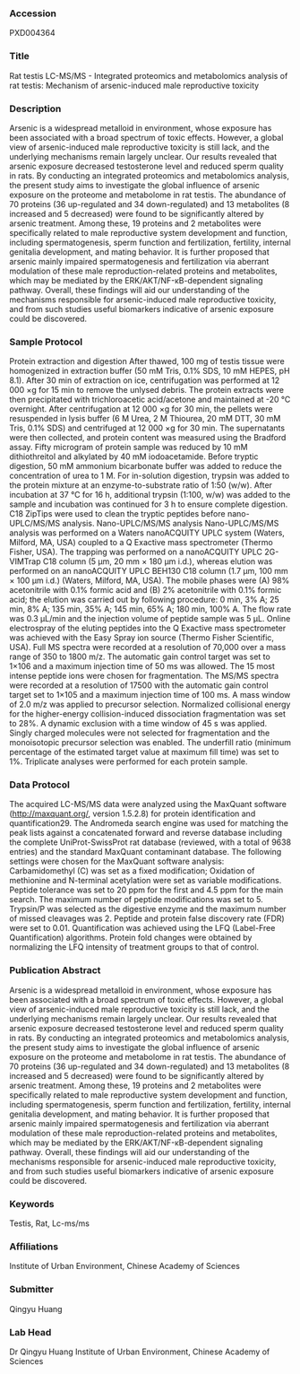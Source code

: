 ### Accession
PXD004364

### Title
Rat testis LC-MS/MS -  Integrated proteomics and metabolomics analysis of rat testis: Mechanism of arsenic-induced male reproductive toxicity

### Description
Arsenic is a widespread metalloid in environment, whose exposure has been associated with a broad spectrum of toxic effects. However, a global view of arsenic-induced male reproductive toxicity is still lack, and the underlying mechanisms remain largely unclear. Our results revealed that arsenic exposure decreased testosterone level and reduced sperm quality in rats. By conducting an integrated proteomics and metabolomics analysis, the present study aims to investigate the global influence of arsenic exposure on the proteome and metabolome in rat testis. The abundance of 70 proteins (36 up-regulated and 34 down-regulated) and 13 metabolites (8 increased and 5 decreased) were found to be significantly altered by arsenic treatment. Among these, 19 proteins and 2 metabolites were specifically related to male reproductive system development and function, including spermatogenesis, sperm function and fertilization, fertility, internal genitalia development, and mating behavior. It is further proposed that arsenic mainly impaired spermatogenesis and fertilization via aberrant modulation of these male reproduction-related proteins and metabolites, which may be mediated by the ERK/AKT/NF-κB-dependent signaling pathway. Overall, these findings will aid our understanding of the mechanisms responsible for arsenic-induced male reproductive toxicity, and from such studies useful biomarkers indicative of arsenic exposure could be discovered.

### Sample Protocol
Protein extraction and digestion After thawed, 100 mg of testis tissue were homogenized in extraction buffer (50 mM Tris, 0.1% SDS, 10 mM HEPES, pH 8.1). After 30 min of extraction on ice, centrifugation was performed at 12 000 ×g for 15 min to remove the unlysed debris. The protein extracts were then precipitated with trichloroacetic acid/acetone and maintained at -20 °C overnight. After centrifugation at 12 000 ×g for 30 min, the pellets were resuspended in lysis buffer (6 M Urea, 2 M Thiourea, 20 mM DTT, 30 mM Tris, 0.1% SDS) and centrifuged at 12 000 ×g for 30 min. The supernatants were then collected, and protein content was measured using the Bradford assay. Fifty microgram of protein sample was reduced by 10 mM dithiothreitol and alkylated by 40 mM iodoacetamide. Before tryptic digestion, 50 mM ammonium bicarbonate buffer was added to reduce the concentration of urea to 1 M. For in-solution digestion, trypsin was added to the protein mixture at an enzyme-to-substrate ratio of 1:50 (w/w). After incubation at 37 °C for 16 h, additional trypsin (1:100, w/w) was added to the sample and incubation was continued for 3 h to ensure complete digestion. C18 ZipTips were used to clean the tryptic peptides before nano-UPLC/MS/MS analysis. Nano-UPLC/MS/MS analysis Nano-UPLC/MS/MS analysis was performed on a Waters nanoACQUITY UPLC system (Waters, Milford, MA, USA) coupled to a Q Exactive mass spectrometer (Thermo Fisher, USA). The trapping was performed on a nanoACQUITY UPLC 2G-VIMTrap C18 column (5 μm, 20 mm × 180 μm i.d.), whereas elution was performed on an nanoACQUITY UPLC BEH130 C18 column (1.7 μm, 100 mm × 100 μm i.d.) (Waters, Milford, MA, USA). The mobile phases were (A) 98% acetonitrile with 0.1% formic acid and (B) 2% acetonitrile with 0.1% formic acid; the elution was carried out by following procedure: 0 min, 3% A; 25 min, 8% A; 135 min, 35% A; 145 min, 65% A; 180 min, 100% A. The flow rate was 0.3 µL/min and the injection volume of peptide sample was 5 µL. Online electrospray of the eluting peptides into the Q Exactive mass spectrometer was achieved with the Easy Spray ion source (Thermo Fisher Scientific, USA). Full MS spectra were recorded at a resolution of 70,000 over a mass range of 350 to 1800 m/z. The automatic gain control target was set to 1×106 and a maximum injection time of 50 ms was allowed. The 15 most intense peptide ions were chosen for fragmentation. The MS/MS spectra were recorded at a resolution of 17500 with the automatic gain control target set to 1×105 and a maximum injection time of 100 ms. A mass window of 2.0 m/z was applied to precursor selection. Normalized collisional energy for the higher-energy collision-induced dissociation fragmentation was set to 28%. A dynamic exclusion with a time window of 45 s was applied. Singly charged molecules were not selected for fragmentation and the monoisotopic precursor selection was enabled. The underfill ratio (minimum percentage of the estimated target value at maximum fill time) was set to 1%. Triplicate analyses were performed for each protein sample.

### Data Protocol
The acquired LC-MS/MS data were analyzed using the MaxQuant software (http://maxquant.org/, version 1.5.2.8) for protein identification and quantification29. The Andromeda search engine was used for matching the peak lists against a concatenated forward and reverse database including the complete UniProt-SwissProt rat database (reviewed, with a total of 9638 entries) and the standard MaxQuant contaminant database. The following settings were chosen for the MaxQuant software analysis: Carbamidomethyl (C) was set as a fixed modification; Oxidation of methionine and N-terminal acetylation were set as variable modifications. Peptide tolerance was set to 20 ppm for the first and 4.5 ppm for the main search. The maximum number of peptide modifications was set to 5. Trypsin/P was selected as the digestive enzyme and the maximum number of missed cleavages was 2. Peptide and protein false discovery rate (FDR) were set to 0.01. Quantification was achieved using the LFQ (Label-Free Quantification) algorithms. Protein fold changes were obtained by normalizing the LFQ intensity of treatment groups to that of control.

### Publication Abstract
Arsenic is a widespread metalloid in environment, whose exposure has been associated with a broad spectrum of toxic effects. However, a global view of arsenic-induced male reproductive toxicity is still lack, and the underlying mechanisms remain largely unclear. Our results revealed that arsenic exposure decreased testosterone level and reduced sperm quality in rats. By conducting an integrated proteomics and metabolomics analysis, the present study aims to investigate the global influence of arsenic exposure on the proteome and metabolome in rat testis. The abundance of 70 proteins (36 up-regulated and 34 down-regulated) and 13 metabolites (8 increased and 5 decreased) were found to be significantly altered by arsenic treatment. Among these, 19 proteins and 2 metabolites were specifically related to male reproductive system development and function, including spermatogenesis, sperm function and fertilization, fertility, internal genitalia development, and mating behavior. It is further proposed that arsenic mainly impaired spermatogenesis and fertilization via aberrant modulation of these male reproduction-related proteins and metabolites, which may be mediated by the ERK/AKT/NF-&#x3ba;B-dependent signaling pathway. Overall, these findings will aid our understanding of the mechanisms responsible for arsenic-induced male reproductive toxicity, and from such studies useful biomarkers indicative of arsenic exposure could be discovered.

### Keywords
Testis, Rat, Lc-ms/ms

### Affiliations
Institute of Urban Environment, Chinese Academy of Sciences

### Submitter
Qingyu Huang

### Lab Head
Dr Qingyu Huang
Institute of Urban Environment, Chinese Academy of Sciences


